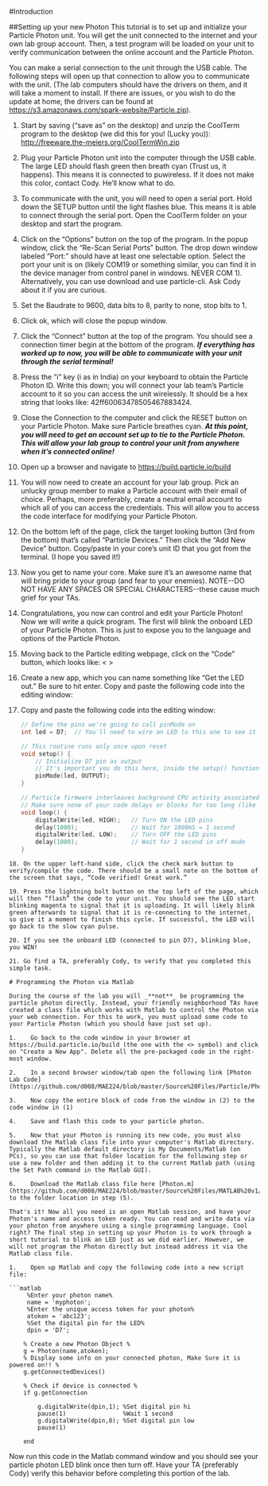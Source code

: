 #Introduction

##Setting up your new Photon
This tutorial is to set up and initialize your Particle Photon unit. You will get the unit connected to the internet and your own lab group account. Then, a test program will be loaded on your unit to verify communication between the online account and the Particle Photon.

You can make a serial connection to the unit through the USB cable. The following steps will open up that connection to allow you to communicate with the unit. (The lab computers should have the drivers on them, and it will take a moment to install.  If there are issues, or you wish to do the update at home, the drivers can be found at https://s3.amazonaws.com/spark-website/Particle.zip).

1.	Start by saving (“save as” on the desktop) and unzip the CoolTerm program to the desktop (we did this for you! (Lucky you)): http://freeware.the-meiers.org/CoolTermWin.zip

2.	Plug your Particle Photon unit into the computer through the USB cable.  The large LED should flash green then breath cyan (Trust us, it happens).  This means it is connected to puwireless. If it does not make this color, contact Cody. He’ll know what to do.

3.	To communicate with the unit, you will need to open a serial port. Hold down the SETUP button until the light flashes blue. This means it is able to connect through the serial port. Open the CoolTerm folder on your desktop and start the program.

4.	Click on the “Options” button on the top of the program. In the popup window, click the “Re-Scan Serial Ports” button. The drop down window labeled “Port:” should have at least one selectable option. Select the port your unit is on (likely COM19 or something similar, you can find it in the device manager from control panel in windows. NEVER COM 1). Alternatively, you can use download and use particle-cli. Ask Cody about it if you are curious.

5.	Set the Baudrate to 9600, data bits to 8, parity to none, stop bits to 1. 

6.	Click ok, which will close the popup window.

7.	Click the “Connect” button at the top of the program.  You should see a connection timer begin at the bottom of the program.
**_If everything has worked up to now, you will be able to communicate with your unit through the serial terminal!_**

8.	Press the “i” key (i as in India) on your keyboard to obtain the Particle Photon ID. Write this down; you will connect your lab team’s Particle account to it so you can access the unit wirelessly. It should be a hex string that looks like: 42ff60063478505467883424. 

9.	Close the Connection to the computer and click the RESET button on your Particle Photon. Make sure Particle breathes cyan.
**_At this point, you will need to get an account set up to tie to the Particle Photon. This will allow your lab group to control your unit from anywhere when it’s connected online!_**

10.	Open up a browser and navigate to https://build.particle.io/build

11.	You will now need to create an account for your lab group.  Pick an unlucky group member to make a Particle account with their email of choice. Perhaps, more preferably, create a neutral email account to which all of you can access the credentials. This will allow you to access the code interface for modifying your Particle Photon.

12.	On the bottom left of the page, click the target looking button (3rd from the bottom) that’s called “Particle Devices.” Then click the “Add New Device” button. Copy/paste in your core’s unit ID that you got from the terminal. (I hope you saved it!)

13.	Now you get to name your core. Make sure it’s an awesome name that will bring pride to your group (and fear to your enemies). NOTE--DO NOT HAVE ANY SPACES OR SPECIAL CHARACTERS--these cause much grief for your TAs.

14.	Congratulations, you now can control and edit your Particle Photon!
Now we will write a quick program. The first will blink the onboard LED of your Particle Photon. This is just to expose you to the language and options of the Particle Photon.

15.	Moving back to the Particle editing webpage, click on the “Code” button, which looks like: < >

16.	Create a new app, which you can name something like “Get the LED out.” Be sure to hit enter. Copy and paste the following code into the editing window:

17.	Copy and paste the following code into the editing window: 
    ```c
    // Define the pins we're going to call pinMode on
    int led = D7;  // You'll need to wire an LED to this one to see it blink.
    
    // This routine runs only once upon reset
    void setup() {
        // Initialize D7 pin as output
        // It's important you do this here, inside the setup() function rather than outside it or in the loop function.
        pinMode(led, OUTPUT);
    }
    
    // Particle firmware interleaves background CPU activity associated with WiFi + Cloud activity with your code. 
    // Make sure none of your code delays or blocks for too long (like more than 5 seconds), or weird things can happen.
    void loop() {
        digitalWrite(led, HIGH);   // Turn ON the LED pins
        delay(1000);               // Wait for 1000mS = 1 second
        digitalWrite(led, LOW);    // Turn OFF the LED pins
        delay(1000);               // Wait for 1 second in off mode
    }
```
18.	On the upper left-hand side, click the check mark button to verify/compile the code. There should be a small note on the bottom of the screen that says, “Code verified! Great work.”

19.	Press the lightning bolt button on the top left of the page, which will then “flash” the code to your unit. You should see the LED start blinking magenta to signal that it is uploading. It will likely blink green afterwards to signal that it is re-connecting to the internet, so give it a moment to finish this cycle. If successful, the LED will go back to the slow cyan pulse.

20.	If you see the onboard LED (connected to pin D7), blinking blue, you WIN! 

21.	Go find a TA, preferably Cody, to verify that you completed this simple task.

# Programming the Photon via Matlab

During the course of the lab you will _**not**_ be programming the particle photon directly. Instead, your friendly neighborhood TAs have created a class file which works with Matlab to control the Photon via your web connection. For this to work, you must upload some code to your Particle Photon (which you should have just set up).

1.    Go back to the code window in your browser at https://build.particle.io/build (the one with the <> symbol) and click on "Create a New App". Delete all the pre-packaged code in the right-most window.

2.    In a second browser window/tab open the following link [Photon Lab Code](https://github.com/d008/MAE224/blob/master/Source%20Files/Particle/PhotonCode.ino)

3.    Now copy the entire block of code from the window in (2) to the code window in (1)

4.    Save and flash this code to your particle photon.

5.    Now that your Photon is running its new code, you must also download the Matlab class file into your computer's Matlab directory. Typically the Matlab default directory is My Documents/Matlab (on PCs), so you can use that folder location for the following step or use a new folder and then adding it to the current Matlab path (using the Set Path command in the Matlab GUI).

6.    Download the Matlab class file here [Photon.m](https://github.com/d008/MAE224/blob/master/Source%20Files/MATLAB%20v1/Photon.m) to the folder location in step (5).

That's it! Now all you need is an open Matlab session, and have your Photon's name and access token ready. You can read and write data via your photon from anywhere using a single programming language. Cool right? The final step in setting up your Photon is to work through a short tutorial to blink an LED just as we did earlier. However, we will not program the Photon directly but instead address it via the Matlab class file.

1.    Open up Matlab and copy the following code into a new script file:

```matlab
     %Enter your photon name%
     name = 'myphoton';
     %Enter the unique access token for your photon%
     atoken = 'abc123';
     %Set the digital pin for the LED%
     dpin = 'D7';

    % Create a new Photon Object %
    g = Photon(name,atoken);
    % Display some info on your connected photon, Make Sure it is powered on!! %
    g.getConnectedDevices()

    % Check if device is connected %
    if g.getConnection
       
        g.digitalWrite(dpin,1); %Set digital pin hi
        pause(1)                %Wait 1 second
        g.digitalWrite(dpin,0); %Set digital pin low
        pause(1)

    end
```

Now run this code in the Matlab command window and you should see your particle photon LED blink once then turn off. Have your TA (preferably Cody) verify this behavior before completing this portion of the lab.



